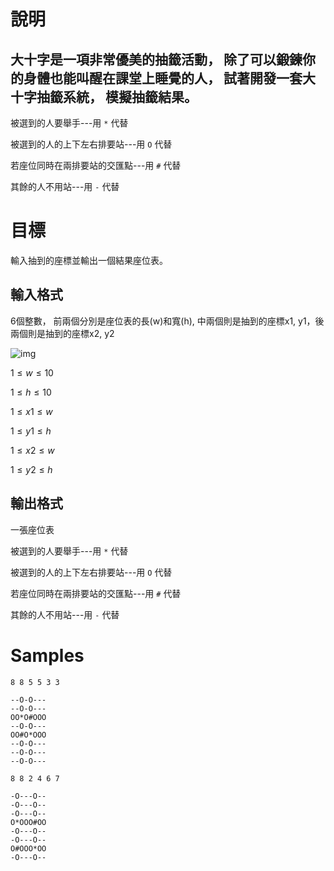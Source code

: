 # 說明

大十字是一項非常優美的抽籤活動， 除了可以鍛鍊你的身體也能叫醒在課堂上睡覺的人， 試著開發一套大十字抽籤系統， 模擬抽籤結果。
---------------------------------------------------------------------------------------------------------------------------

被選到的人要舉手---用 ```*``` 代替

被選到的人的上下左右排要站---用 ```O``` 代替

若座位同時在兩排要站的交匯點---用 ```#``` 代替

其餘的人不用站---用 ```-``` 代替

# 目標

輸入抽到的座標並輸出一個結果座位表。

## 輸入格式

6個整數， 前兩個分別是座位表的長(w)和寬(h), 中兩個則是抽到的座標x1, y1，後兩個則是抽到的座標x2, y2

![img](https://upload.cc/i1/2023/06/07/XrY0Dq.png)

$1 \leq w \leq 10$

$1 \leq h \leq 10$

$1 \leq x1 \leq w$

$1 \leq y1 \leq h$

$1 \leq x2 \leq w$

$1 \leq y2 \leq h$

## 輸出格式

一張座位表

被選到的人要舉手---用 ```*``` 代替

被選到的人的上下左右排要站---用 ```O``` 代替

若座位同時在兩排要站的交匯點---用 ```#``` 代替

其餘的人不用站---用 ```-``` 代替

# Samples

```input1
8 8 5 5 3 3
```

```output1
--O-O---
--O-O---
OO*O#OOO
--O-O---
OO#O*OOO
--O-O---
--O-O---
--O-O---
```

```input2
8 8 2 4 6 7
```

```output2
-O---O--
-O---O--
-O---O--
O*OOO#OO
-O---O--
-O---O--
O#OOO*OO
-O---O--
```
